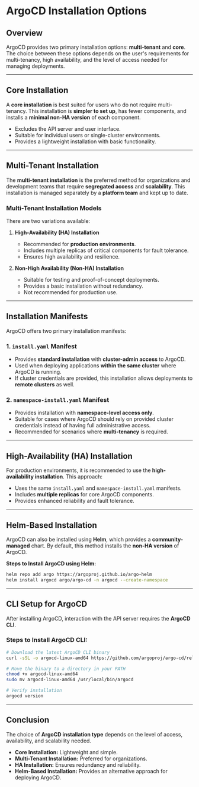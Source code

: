 # ArgoCD Installation Options

## Overview
ArgoCD provides two primary installation options: **multi-tenant** and **core**. The choice between these options depends on the user's requirements for multi-tenancy, high availability, and the level of access needed for managing deployments.

---

## Core Installation
A **core installation** is best suited for users who do not require multi-tenancy. This installation is **simpler to set up**, has fewer components, and installs a **minimal non-HA version** of each component.

- Excludes the API server and user interface.
- Suitable for individual users or single-cluster environments.
- Provides a lightweight installation with basic functionality.

---

## Multi-Tenant Installation
The **multi-tenant installation** is the preferred method for organizations and development teams that require **segregated access** and **scalability**. This installation is managed separately by a **platform team** and kept up to date.

### **Multi-Tenant Installation Models**
There are two variations available:

1. **High-Availability (HA) Installation**
   - Recommended for **production environments**.
   - Includes multiple replicas of critical components for fault tolerance.
   - Ensures high availability and resilience.
   
2. **Non-High Availability (Non-HA) Installation**
   - Suitable for testing and proof-of-concept deployments.
   - Provides a basic installation without redundancy.
   - Not recommended for production use.

---

## Installation Manifests
ArgoCD offers two primary installation manifests:

### **1. `install.yaml` Manifest**
- Provides **standard installation** with **cluster-admin access** to ArgoCD.
- Used when deploying applications **within the same cluster** where ArgoCD is running.
- If cluster credentials are provided, this installation allows deployments to **remote clusters** as well.

### **2. `namespace-install.yaml` Manifest**
- Provides installation with **namespace-level access only**.
- Suitable for cases where ArgoCD should rely on provided cluster credentials instead of having full administrative access.
- Recommended for scenarios where **multi-tenancy** is required.

---

## High-Availability (HA) Installation
For production environments, it is recommended to use the **high-availability installation**. This approach:

- Uses the same `install.yaml` and `namespace-install.yaml` manifests.
- Includes **multiple replicas** for core ArgoCD components.
- Provides enhanced reliability and fault tolerance.

---

## Helm-Based Installation
ArgoCD can also be installed using **Helm**, which provides a **community-managed** chart. By default, this method installs the **non-HA version** of ArgoCD.

**Steps to Install ArgoCD using Helm:**
```bash
helm repo add argo https://argoproj.github.io/argo-helm
helm install argocd argo/argo-cd -n argocd --create-namespace
```

---

## CLI Setup for ArgoCD
After installing ArgoCD, interaction with the API server requires the **ArgoCD CLI**.

### **Steps to Install ArgoCD CLI:**
```bash
# Download the latest ArgoCD CLI binary
curl -sSL -o argocd-linux-amd64 https://github.com/argoproj/argo-cd/releases/latest/download/argocd-linux-amd64

# Move the binary to a directory in your PATH
chmod +x argocd-linux-amd64
sudo mv argocd-linux-amd64 /usr/local/bin/argocd

# Verify installation
argocd version
```

---

## Conclusion
The choice of **ArgoCD installation type** depends on the level of access, availability, and scalability needed.
- **Core Installation:** Lightweight and simple.
- **Multi-Tenant Installation:** Preferred for organizations.
- **HA Installation:** Ensures redundancy and reliability.
- **Helm-Based Installation:** Provides an alternative approach for deploying ArgoCD.

